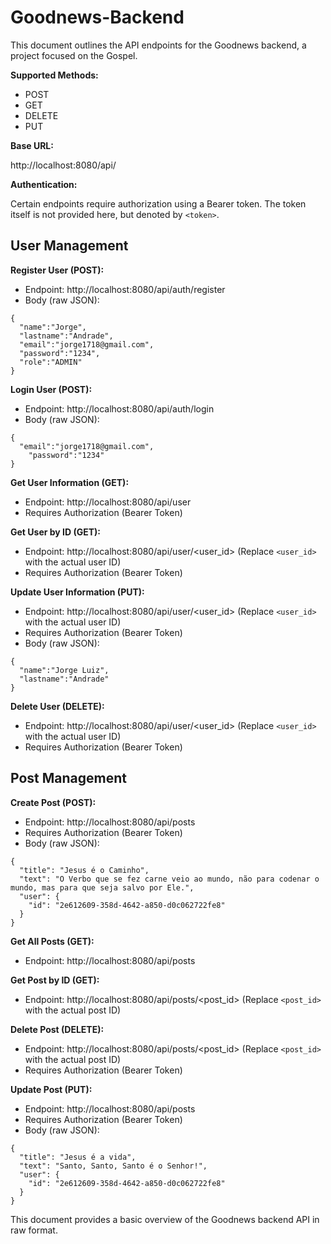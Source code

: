# Goodnews-Backend 

This document outlines the API endpoints for the Goodnews backend, a project focused on the Gospel.

**Supported Methods:**

* POST
* GET
* DELETE
* PUT

**Base URL:**

http://localhost:8080/api/

**Authentication:**

Certain endpoints require authorization using a Bearer token. The token itself is not provided here, but denoted by `<token>`.

## User Management

**Register User (POST):**

* Endpoint: http://localhost:8080/api/auth/register
* Body (raw JSON):

```
{
  "name":"Jorge",
  "lastname":"Andrade",  
  "email":"jorge1718@gmail.com",
  "password":"1234",
  "role":"ADMIN"
}
```

**Login User (POST):**

* Endpoint: http://localhost:8080/api/auth/login
* Body (raw JSON):

```
{
  "email":"jorge1718@gmail.com",
    "password":"1234"
}
```

**Get User Information (GET):**

* Endpoint: http://localhost:8080/api/user
* Requires Authorization (Bearer Token)

**Get User by ID (GET):**

* Endpoint: http://localhost:8080/api/user/<user_id> (Replace `<user_id>` with the actual user ID)
* Requires Authorization (Bearer Token)

**Update User Information (PUT):**

* Endpoint: http://localhost:8080/api/user/<user_id> (Replace `<user_id>` with the actual user ID)
* Requires Authorization (Bearer Token)
* Body (raw JSON):

```
{
  "name":"Jorge Luiz",
  "lastname":"Andrade"
}
```

**Delete User (DELETE):**

* Endpoint: http://localhost:8080/api/user/<user_id> (Replace `<user_id>` with the actual user ID)
* Requires Authorization (Bearer Token)

## Post Management

**Create Post (POST):**

* Endpoint: http://localhost:8080/api/posts
* Requires Authorization (Bearer Token)
* Body (raw JSON):

```
{
  "title": "Jesus é o Caminho",
  "text": "O Verbo que se fez carne veio ao mundo, não para codenar o mundo, mas para que seja salvo por Ele.",
  "user": {
    "id": "2e612609-358d-4642-a850-d0c062722fe8"
  }
}
```

**Get All Posts (GET):**

* Endpoint: http://localhost:8080/api/posts

**Get Post by ID (GET):**

* Endpoint: http://localhost:8080/api/posts/<post_id> (Replace `<post_id>` with the actual post ID)

**Delete Post (DELETE):**

* Endpoint: http://localhost:8080/api/posts/<post_id> (Replace `<post_id>` with the actual post ID)
* Requires Authorization (Bearer Token)

**Update Post (PUT):**

* Endpoint: http://localhost:8080/api/posts
* Requires Authorization (Bearer Token)
* Body (raw JSON):

```
{
  "title": "Jesus é a vida",
  "text": "Santo, Santo, Santo é o Senhor!",
  "user": {
    "id": "2e612609-358d-4642-a850-d0c062722fe8"
  }
}
```

This document provides a basic overview of the Goodnews backend API in raw format. 
